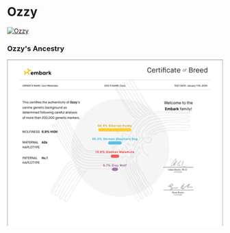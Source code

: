 # Ozzy


[![Ozzy](http://img.youtube.com/vi/yoOoVzVuJJk/0.jpg)](https://www.youtube.com/watch?v=yoOoVzVuJJk)

### Ozzy's Ancestry
![image](./reports/certificate.png)
